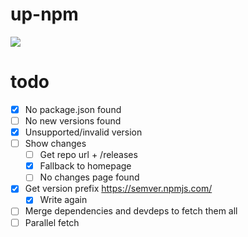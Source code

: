 # up-npm

![](https://i.imgur.com/MzzR05S.png)

# todo

- [x] No package.json found
- [ ] No new versions found
- [x] Unsupported/invalid version
- [ ] Show changes
  - [ ] Get repo url + /releases
  - [x] Fallback to homepage
  - [ ] No changes page found
- [x] Get version prefix https://semver.npmjs.com/
  - [x] Write again
- [ ] Merge dependencies and devdeps to fetch them all
- [ ] Parallel fetch
